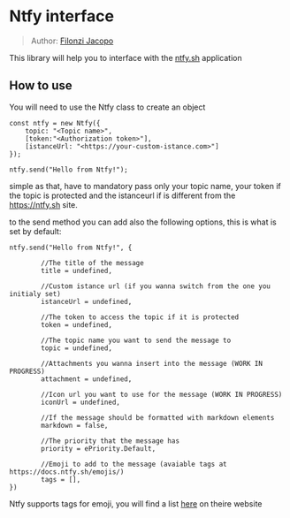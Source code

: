 # Ntfy interface
>Author: [Filonzi Jacopo](https://www.filonzi.it)

This library will help you to interface with the [ntfy.sh](https://ntfy.sh/) application


## How to use

You will need to use the Ntfy class to create an object

    const ntfy = new Ntfy({
        topic: "<Topic name>",
        [token:"<Authorization token>"],
        [istanceUrl: "<https://your-custom-istance.com>"]
    });

    ntfy.send("Hello from Ntfy!");

simple as that, have to mandatory pass only your topic name, your token if the topic is protected and the istanceurl if is different from the https://ntfy.sh site.



to the send method you can add also the following options, this is what is set by default:

    ntfy.send("Hello from Ntfy!", {

            //The title of the message
            title = undefined,
            
            //Custom istance url (if you wanna switch from the one you initialy set)
            istanceUrl = undefined,
        
            //The token to access the topic if it is protected
            token = undefined,             
        
            //The topic name you want to send the message to
            topic = undefined,
        
            //Attachments you wanna insert into the message (WORK IN PROGRESS)
            attachment = undefined,
        
            //Icon url you want to use for the message (WORK IN PROGRESS)
            iconUrl = undefined,
        
            //If the message should be formatted with markdown elements
            markdown = false,
        
            //The priority that the message has
            priority = ePriority.Default,

            //Emoji to add to the message (avaiable tags at https://docs.ntfy.sh/emojis/)
            tags = [],
    })


Ntfy supports tags for emoji, you will find a list [here](https://docs.ntfy.sh/emojis/) on theire website